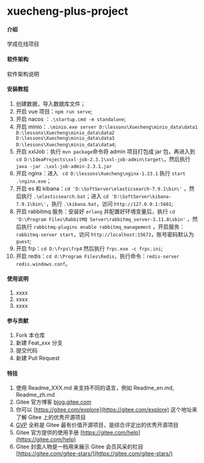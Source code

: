 # xuecheng-plus-project

#### 介绍
学成在线项目

#### 软件架构
软件架构说明


#### 安装教程

1.  创建数据，导入数据库文件；
2.  开启 vue 项目：`npm run serve`;
3.  开启 nacos ：`.\startup.cmd -m standalone`;
4.  开启 minio：`.\minio.exe server D:\lessons\Xuecheng\minio_data\data1 D:\lessons\Xuecheng\minio_data\data2 D:\lessons\Xuecheng\minio_data\data3 D:\lessons\Xuecheng\minio_data\data4`;
5.  开启 xxlJob：执行 `mvn package`命令将 admin 项目打包成 jar 包，再进入到 `cd D:\IdeaProjects\xxl-job-2.3.1\xxl-job-admin\target\`，然后执行`java -jar .\xxl-job-admin-2.3.1.jar `
6.  开启 nginx：进入 ` cd D:\lessons\Xuecheng\nginx-1.23.1` 执行 `start .\nginx.exe`；
7.  开启 es 和 kibana：`cd 'D:\SoftServer\elasticsearch-7.9.1\bin\'` ，然后执行 `.\elasticsearch.bat`；进入 `cd 'D:\SoftServer\kibana-7.9.1\bin\'`，执行 `.\kibana.bat`，访问 `http://127.0.0.1:5601`;
8.  开启 rabbitmq 服务：安装好 `erlang` 并配置好环境变量后，执行 `cd 'D:\Program Files\RabbitMQ Server\rabbitmq_server-3.11.8\sbin'` ，然后执行 `rabbitmq-plugins enable rabbitmq_management` ，开启服务：`rabbitmq-server start`，访问 `http://localhost:15672`，账号密码默认为 `guest`;
9.  开启 frp：`cd D:\frps\frp4` 然后执行 `frpc.exe -c frpc.ini`;
10.  开启 redis：`cd d:\Program Files\Redis`，执行命令：`redis-server redis.windows.conf`。

#### 使用说明

1.  xxxx
2.  xxxx
3.  xxxx

#### 参与贡献

1.  Fork 本仓库
2.  新建 Feat_xxx 分支
3.  提交代码
4.  新建 Pull Request


#### 特技

1.  使用 Readme\_XXX.md 来支持不同的语言，例如 Readme\_en.md, Readme\_zh.md
2.  Gitee 官方博客 [blog.gitee.com](https://blog.gitee.com)
3.  你可以 [https://gitee.com/explore](https://gitee.com/explore) 这个地址来了解 Gitee 上的优秀开源项目
4.  [GVP](https://gitee.com/gvp) 全称是 Gitee 最有价值开源项目，是综合评定出的优秀开源项目
5.  Gitee 官方提供的使用手册 [https://gitee.com/help](https://gitee.com/help)
6.  Gitee 封面人物是一档用来展示 Gitee 会员风采的栏目 [https://gitee.com/gitee-stars/](https://gitee.com/gitee-stars/)